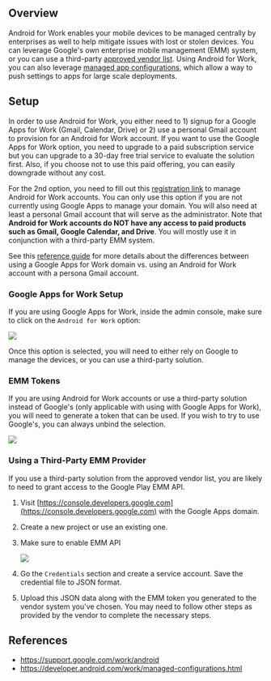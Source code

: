## Overview

Android for Work enables your mobile devices to be managed centrally by enterprises as well to help mitigate issues with lost or stolen devices.  You can leverage Google's own enterprise mobile management (EMM) system, or you can use a third-party [approved vendor list](https://www.google.com/work/android/partners/).  Using Android for Work, you can also leverage [managed app configurations](https://developer.android.com/work/managed-configurations.html), which allow a way to push settings to apps for large scale deployments.

## Setup

In order to use Android for Work, you either need to 1) signup for a Google Apps for Work (Gmail, Calendar, Drive) or 2) use a personal Gmail account to provision for an Android for Work account.  If you want to use the Google Apps for Work option, you need to upgrade to a paid subscription service but you can upgrade to a 30-day free trial service to evaluate the solution first.   Also, if you choose not to use this paid offering, you can easily downgrade without any cost. 

For the 2nd option, you need to fill out this [registration link](https://www.google.com/a/signup/?enterprise_product=ANDROID_WORK) to manage Android for Work accounts.  You can only use this option if you are not currently using Google Apps to manage your domain.   You will also need at least a personal Gmail account that will serve as the administrator.  Note that **Android for Work accounts do NOT have any access to paid products such as Gmail, Google Calendar, and Drive**.  You will mostly use it in conjunction with a third-party EMM system.

See this [reference guide](https://support.google.com/work/android/answer/6371476?hl=en&ref_topic=6151012) for more details about the differences between using a Google Apps for Work domain vs. using an Android for Work account with a persona Gmail account.

### Google Apps for Work Setup

If you are using Google Apps for Work, inside the admin console, make sure to click on the `Android for Work` option:

<img src="http://i.imgur.com/Ccg7pdi.png"/>

Once this option is selected, you will need to either rely on Google to manage the devices, or you can use a third-party solution.  

### EMM Tokens

If you are using Android for Work accounts or use a third-party solution instead of Google's (only applicable with using with Google Apps for Work), you will need to generate a token that can be used.  If you wish to try to use Google's, you can always unbind the selection.

<img src="http://i.imgur.com/EyiIQS1.png">

### Using a Third-Party EMM Provider

If you use a third-party solution from the approved vendor list, you are likely to need to grant access to the Google Play EMM API.  

1. Visit [https://console.developers.google.com](https://console.developers.google.com) with the Google Apps domain.  

2. Create a new project or use an existing one.

3. Make sure to enable EMM API

   <img src="http://i.imgur.com/GyMQzmX.png"/>

4. Go the `Credentials` section and create a service account.  Save the credential file to JSON format.

5. Upload this JSON data along with the EMM token you generated to the vendor system you've chosen.   You may need to follow other steps as provided by the vendor to complete the necessary steps.

## References

* <https://support.google.com/work/android>
* <https://developer.android.com/work/managed-configurations.html>
